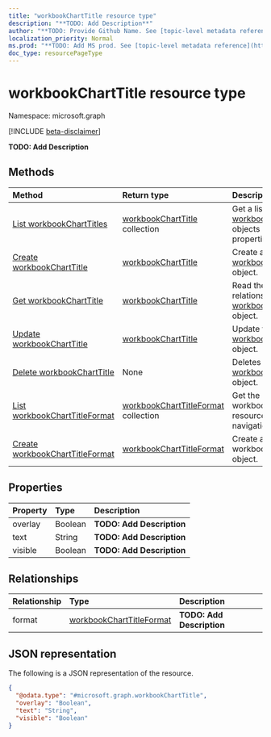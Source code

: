 ```yaml
---
title: "workbookChartTitle resource type"
description: "**TODO: Add Description**"
author: "**TODO: Provide Github Name. See [topic-level metadata reference](https://msgo.azurewebsites.net/add/document/guidelines/metadata.html#topic-level-metadata)**"
localization_priority: Normal
ms.prod: "**TODO: Add MS prod. See [topic-level metadata reference](https://msgo.azurewebsites.net/add/document/guidelines/metadata.html#topic-level-metadata)**"
doc_type: resourcePageType
---
```


# workbookChartTitle resource type

Namespace: microsoft.graph

[!INCLUDE [beta-disclaimer](../../includes/beta-disclaimer.md)]

**TODO: Add Description**

## Methods
|Method|Return type|Description|
|:---|:---|:---|
|[List workbookChartTitles](../api/workbookcharttitle-list.md)|[workbookChartTitle](../resources/workbookcharttitle.md) collection|Get a list of the [workbookChartTitle](../resources/workbookcharttitle.md) objects and their properties.|
|[Create workbookChartTitle](../api/workbookcharttitle-create.md)|[workbookChartTitle](../resources/workbookcharttitle.md)|Create a new [workbookChartTitle](../resources/workbookcharttitle.md) object.|
|[Get workbookChartTitle](../api/workbookcharttitle-get.md)|[workbookChartTitle](../resources/workbookcharttitle.md)|Read the properties and relationships of a [workbookChartTitle](../resources/workbookcharttitle.md) object.|
|[Update workbookChartTitle](../api/workbookcharttitle-update.md)|[workbookChartTitle](../resources/workbookcharttitle.md)|Update the properties of a [workbookChartTitle](../resources/workbookcharttitle.md) object.|
|[Delete workbookChartTitle](../api/workbookcharttitle-delete.md)|None|Deletes a [workbookChartTitle](../resources/workbookcharttitle.md) object.|
|[List workbookChartTitleFormat](../api/workbookcharttitle-list-format.md)|[workbookChartTitleFormat](../resources/workbookcharttitleformat.md) collection|Get the workbookChartTitleFormat resources from the format navigation property.|
|[Create workbookChartTitleFormat](../api/workbookcharttitle-post-format.md)|[workbookChartTitleFormat](../resources/workbookcharttitleformat.md)|Create a new workbookChartTitleFormat object.|

## Properties
|Property|Type|Description|
|:---|:---|:---|
|overlay|Boolean|**TODO: Add Description**|
|text|String|**TODO: Add Description**|
|visible|Boolean|**TODO: Add Description**|

## Relationships
|Relationship|Type|Description|
|:---|:---|:---|
|format|[workbookChartTitleFormat](../resources/workbookcharttitleformat.md)|**TODO: Add Description**|

## JSON representation
The following is a JSON representation of the resource.
<!-- {
  "blockType": "resource",
  "keyProperty": "id",
  "@odata.type": "microsoft.graph.workbookChartTitle",
  "openType": false
}
-->
``` json
{
  "@odata.type": "#microsoft.graph.workbookChartTitle",
  "overlay": "Boolean",
  "text": "String",
  "visible": "Boolean"
}
```

